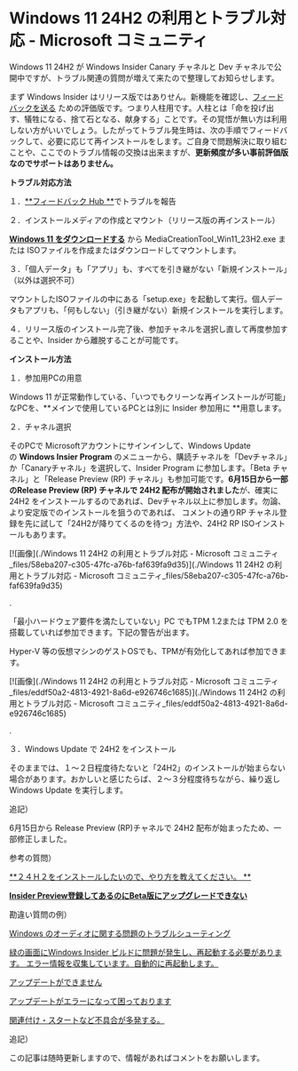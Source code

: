 # Windows 11 24H2 の利用とトラブル対応 - Microsoft コミュニティ

Windows 11 24H2 が Windows Insider Canary チャネルと Dev チャネルで公開中ですが、トラブル関連の質問が増えて来たので整理してお知らせします。

まず Windows Insider はリリース版ではありせん。新機能を確認し、[フィードバックを送る](https://aka.ms/WIPFeedbackHub) ための評価版です。つまり人柱用です。人柱とは「命を投げ出す、犠牲になる、捨て石となる、献身する」ことです。その覚悟が無い方は利用しない方がいいでしょう。したがってトラブル発生時は、次の手順でフィードバックして、必要に応じて再インストールをします。ご自身で問題解決に取り組むことや、ここでのトラブル情報の交換は出来ますが、**更新頻度が多い事前評価版なのでサポートはありません。**

**トラブル対応方法**

１．[**フィードバック Hub **](https://support.microsoft.com/ja-jp/windows/%E3%83%95%E3%82%A3%E3%83%BC%E3%83%89%E3%83%90%E3%83%83%E3%82%AF-hub-%E3%82%A2%E3%83%97%E3%83%AA%E3%82%92%E4%BD%BF%E3%81%A3%E3%81%A6-microsoft-%E3%81%AB%E3%83%95%E3%82%A3%E3%83%BC%E3%83%89%E3%83%90%E3%83%83%E3%82%AF%E3%82%92%E9%80%81%E4%BF%A1%E3%81%99%E3%82%8B-f59187f8-8739-22d6-ba93-f66612949332)でトラブルを報告

２．インストールメディアの作成とマウント（リリース版の再インストール）

[**Windows 11 をダウンロードする**](https://www.microsoft.com/ja-jp/software-download/windows11) から MediaCreationTool_Win11_23H2.exe または ISOファイルを作成またはダウンロードしてマウントします。

３．「個人データ」も「アプリ」も、すべてを引き継がない「新規インストール」（以外は選択不可）

マウントしたISOファイルの中にある「setup.exe」を起動して実行。個人データもアプリも、「何もしない」（引き継がない）新規インストールを実行します。

４．リリース版のインストール完了後、参加チャネルを選択し直して再度参加することや、Insider から離脱することが可能です。

**インストール方法**

１．参加用PCの用意

Windows 11 が正常動作している、「いつでもクリーンな再インストールが可能」なPCを、**メインで使用しているPCとは別に Insider 参加用に **用意します。

２．チャネル選択

そのPCで Microsoftアカウントにサインインして、Windows Update の **Windows Insier Program** のメニューから、購読チャネルを「Devチャネル」か「Canaryチャネル」を選択して、Insider Program に参加します。「Beta チャネル」と「Release Preview (RP) チャネル」も参加可能です。**6月15日から一部のRelease Preview (RP) チャネルで 24H2 配布が開始されました**が、確実に 24H2 をインストールするのであれば、Devチャネル以上に参加します。勿論、より安定版でのインストールを狙うのであれば、 コメントの通りRP チャネル登録を先に試して「24H2が降りてくるのを待つ」方法や、24H2 RP ISOインストールもあります。

[![画像](./Windows 11 24H2 の利用とトラブル対応 - Microsoft コミュニティ_files/58eba207-c305-47fc-a76b-faf639fa9d35)](./Windows 11 24H2 の利用とトラブル対応 - Microsoft コミュニティ_files/58eba207-c305-47fc-a76b-faf639fa9d35)

.

「最小ハードウェア要件を満たしていない」PC でもTPM 1.2または TPM 2.0 を搭載していれば参加できます。下記の警告が出ます。

Hyper-V 等の仮想マシンのゲストOSでも、TPMが有効化してあれば参加できます。

[![画像](./Windows 11 24H2 の利用とトラブル対応 - Microsoft コミュニティ_files/eddf50a2-4813-4921-8a6d-e926746c1685)](./Windows 11 24H2 の利用とトラブル対応 - Microsoft コミュニティ_files/eddf50a2-4813-4921-8a6d-e926746c1685)

.

３．Windows Update で 24H2 をインストール

そのままでは、１～２日程度待たないと「24H2」のインストールが始まらない場合があります。おかしいと感じたらば、２～３分程度待ちながら、繰り返し Windows Update を実行します。

追記）

6月15日から Release Preview (RP)チャネルで 24H2 配布が始まったため、一部修正しました。

参考の質問）

[**２４Ｈ２をインストールしたいので、やり方を教えてください。 **](https://answers.microsoft.com/ja-jp/insider/forum/all/%EF%BC%92%EF%BC%94%EF%BD%88%EF%BC%92%E3%82%92/244b19f4-12ba-4bbe-aaf0-b0a6f546cd43)

[**Insider Preview登録してあるのにBeta版にアップグレードできない**](https://answers.microsoft.com/ja-jp/insider/forum/all/insider/4eaef489-f3f4-4944-82e9-e1c657175c18)

勘違い質問の例）

[Windows のオーディオに関する問題のトラブルシューティング](https://answers.microsoft.com/ja-jp/insider/forum/all/windows/716dfac9-6bf8-407e-a559-18fb4204f2b5)

[緑の画面にWindows Insider ビルドに問題が発生し、再起動する必要があります。 エラー情報を収集しています。自動的に再起動します。](https://answers.microsoft.com/ja-jp/insider/forum/all/%e7%b7%91%e3%81%ae%e7%94%bb%e9%9d%a2%e3%81%abwindo/f80c3c6a-695d-4849-b214-e6da64dd867d)

[アップデートができません](https://answers.microsoft.com/ja-jp/insider/forum/all/%e3%82%a2%e3%83%83%e3%83%97%e3%83%87%e3%83%bc/67c03b3a-baf8-4161-a5af-404486f11a4b)

[アップデートがエラーになって困っております](https://answers.microsoft.com/ja-jp/insider/forum/all/%e3%82%a2%e3%83%83%e3%83%97%e3%83%87%e3%83%bc/1bcd4be6-d2ae-4295-ba77-d244de47787a)

[関連付け・スタートなど不具合が多発する。](https://answers.microsoft.com/ja-jp/insider/forum/all/%E9%96%A2%E9%80%A3%E4%BB%98%E3%81%91%E3%82%B9/b6453ee6-174b-4362-86e5-aab14833923c)

追記）

この記事は随時更新しますので、情報があればコメントをお願いします。
